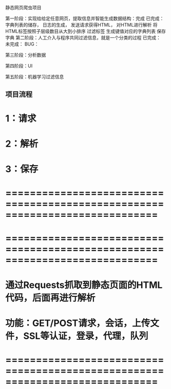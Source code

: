 ﻿静态网页爬虫项目

第一阶段：实现给给定任意网页，提取信息并智能生成数据结构：完成
已完成：
    字典列表的储存，
    日志的生成，
    发送请求获得HTML，
    对HTML进行解析
    将HTML标签按照子层级数目从大到小排序
    过滤标签
    生成键值对应的字典列表
    保存字典
第二阶段：人工介入与程序共同过滤信息，就是一个分类的过程
已完成：            
未完成：
BUG：

第三阶段：分析数据

第四阶段：UI

第五阶段：机器学习过滤信息



## 项目流程

# 1：请求
# 2：解析
# 3：保存
# =============================================================================

# =============================================================================
# 通过Requests抓取到静态页面的HTML代码，后面再进行解析
# 功能：GET/POST请求，会话，上传文件，SSL等认证，登录，代理，队列
# =============================================================================




